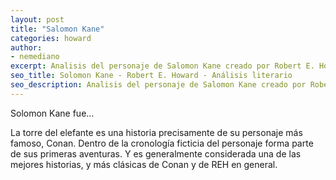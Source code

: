 ```yaml
---
layout: post
title: "Salomon Kane"
categories: howard
author:
- nemediano
excerpt: Analisis del personaje de Salomon Kane creado por Robert E. Howard
seo_title: Solomon Kane - Robert E. Howard - Análisis literario
seo_description: Analisis del personaje de Salomon Kane creado por Robert E. Howard
---
```


Solomon Kane fue...

La torre del elefante es una historia precisamente de su personaje más famoso, Conan.
Dentro de la cronología ficticia del personaje forma parte de sus primeras aventuras.
Y es generalmente considerada una de las mejores historias, y más clásicas de Conan y de REH en general.
